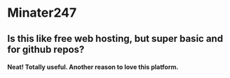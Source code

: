 # Minater247
## Is this like free web hosting, but super basic and for github repos?
#### Neat! Totally useful. Another reason to love this platform.
